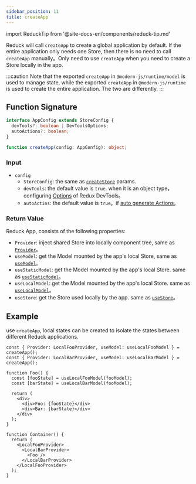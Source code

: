 ```yaml
---
sidebar_position: 11
title: createApp
---
```


import ReduckTip from '@site-docs-en/components/reduck-tip.md'

<ReduckTip />

Reduck will call `createApp` to create a global application by default. If the entire application only needs one Store, then there is no need to call `createApp` manually。Only need to use `createApp` when you need to create a Store locally in the app.

:::caution
Note that the exported `createApp` in `@modern-js/runtime/model` is used to manage state, while the exported `createApp` in `@modern-js/runtime` is used to create the entire application. The two are differently.
:::

## Function Signature

```ts
interface AppConfig extends StoreConfig {
  devTools?: boolean | DevToolsOptions;
  autoActions?: boolean;
}

function createApp(config: AppConfig): object;
```

### Input

- `config`
  - `StoreConfig`: the same as [`createStore`](./create-store.md) params.
  - `devTools`: the default value is `true`. when it is an object type，configuring [Options](https://github.com/reduxjs/redux-devtools/blob/main/extension/docs/API/Arguments.md) of Redux DevTools。
  - `autoActins`: the default value is `true`。if [auto generate Actions](./auto-actions.md)。

### Return Value

Reduck App, consists of the following properties:

- `Provider`: inject shared Store into locally component tree, same as [`Provider`](./Provider.md)。
- `useModel`: get the Model mounted by the app's local Store, same as [`useModel`](./use-model.md)。
- `useStaticModel`: get the Model mounted by the app's local Store. same as [`useStaticModel`](./use-static-model.md)。
- `useLocalModel`: get the Model mounted by the app's local Store. same as [`useLocalModel`](./use-local-model.md)。
- `useStore`: get the Store used locally by the app. same as [`useStore`](./use-store.md)。

## Example

use `createApp`, local states can be created to isolate the states between different Reduck applications.

```tsx
const { Provider: LocalFooProvider, useModel: useLocalFooModel } = createApp();
const { Provider: LocalBarProvider, useModel: useLocalBarModel } = createApp();

function Foo() {
  const [fooState] = useLocalFooModel(fooModel);
  const [barState] = useLocalBarModel(fooModel);

  return (
    <div>
      <div>Foo: {fooState}</div>
      <div>Bar: {barState}</div>
    </div>
  );
}

function Container() {
  return (
    <LocalFooProvider>
      <LocalBarProvider>
        <Foo />
      </LocalBarProvider>
    </LocalFooProvider>
  );
}
```
